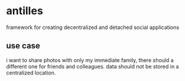 # antilles
framework for creating decentralized and detached social applications

## use case
i want to share photos with only my immediate family, there should a different one for friends and colleagues.
data should not be stored in a centralized location.

